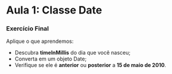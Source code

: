 # Aula 1: Classe Date

### Exercício Final

Aplique o que aprendemos:

- Descubra **timeInMillis** do dia que você nasceu;
- Converta em um objeto Date;
- Verifique se ele é **anterior** ou **posterior** a **15 de maio de 2010**.